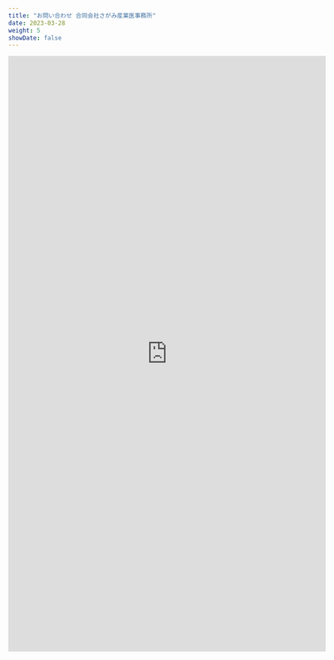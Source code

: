 ```yaml
---
title: "お問い合わせ 合同会社さがみ産業医事務所"
date: 2023-03-28
weight: 5
showDate: false
---
```


<iframe src="https://docs.google.com/forms/d/e/1FAIpQLScB9ZKKe-DLUrhfBvxTD2KjGTc7xGhGBnwW3Zat2PqxXW5EJQ/viewform?embedded=true" width="640" height="1200" frameborder="0" marginheight="0" marginwidth="0">ご相談だけでもお気軽にお声かけください。</iframe>
